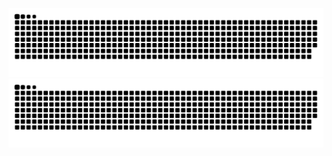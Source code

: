 ![](https://github.com/knapsu/knapsu/raw/output/github-contribution-snake.svg#gh-light-mode-only)
![](https://github.com/knapsu/knapsu/raw/output/github-contribution-snake-dark.svg#gh-dark-mode-only)
